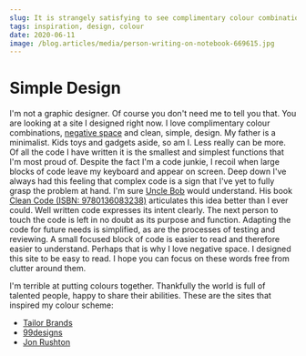 ```yaml
---
slug: It is strangely satisfying to see complimentary colour combinations
tags: inspiration, design, colour
date: 2020-06-11
image: /blog.articles/media/person-writing-on-notebook-669615.jpg
---
```


# Simple Design

I'm not a graphic designer.  Of course you don't need me to tell you that.  You are looking at a site I designed right
now.  I love complimentary colour combinations, [negative space](https://en.wikipedia.org/wiki/Negative_space) and
clean, simple, design.  My father is a minimalist.  Kids toys and gadgets aside, so am I.  Less really can be more.  Of
all the code I have written it is the smallest and simplest functions that I'm most proud of.  Despite the fact I'm a
code junkie, I recoil when large blocks of code leave my keyboard and appear on screen.  Deep down I've always had this
feeling that complex code is a sign that I've yet to fully grasp the problem at hand.  I'm sure [Uncle Bob](https://en.wikipedia.org/wiki/Robert_C._Martin) would understand.  His book [Clean Code (ISBN: 9780136083238)](https://www.oreilly.com/library/view/clean-code/9780136083238/)
articulates this idea better than I ever could.  Well written code expresses its intent clearly.  The next person to
touch the code is left in no doubt as its purpose and function.  Adapting the code for future needs is simplified, as
are the processes of testing and reviewing.  A small focused block of code is easier to read and therefore easier to
understand.  Perhaps that is why I love negative space.  I designed this site to be easy to read.  I hope you can focus
on these words free from clutter around them.

I'm terrible at putting colours together.  Thankfully the world is full of talented people, happy to share their
abilities.  These are the sites that inspired my colour scheme:

- [Tailor Brands](https://www.tailorbrands.com/blog/logo-color-combinations)
- [99designs](https://99designs.co.uk/blog/creative-inspiration/color-combinations/)
- [Jon Rushton](https://jonrushton.com/)

